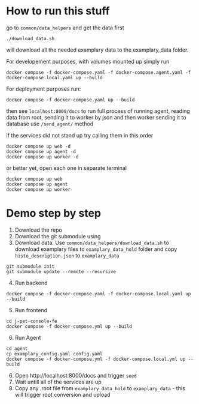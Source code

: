 # How to run this stuff

go to `common/data_helpers` and get the data first


```
./download_data.sh
```

will download all the needed examplary data to the examplary_data folder.

For developement purposes, with volumes mounted up simply run

```
docker compose -f docker-compose.yaml -f docker-compose.agent.yaml -f docker-compose.local.yaml up --build
```

For deployment purposes run:

```
docker compose -f docker-compose.yaml up --build
```

then see `localhost:8000/docs`
to run full process of running agent, reading data from root, sending it to worker by json and then worker sending it to database use `/send_agent/` method


if the services did not stand up try calling them in this order

```
docker compose up web -d
docker compose up agent -d
docker compose up worker -d
```

or better yet, open each one in separate terminal

```
docker compose up web
docker compose up agent
docker compose up worker
```

# Demo step by step

1. Download the repo
2. Download the git submodule using
3. Download data. Use `common/data_helpers/download_data.sh` to download exemplary files to `examplary_data_hold` folder and copy `histo_description.json` to `examplary_data`

```
git submodule init
git submodule update --remote --recursive

```

4. Run backend


```
docker compose -f docker-compose.yaml -f docker-compose.local.yaml up --build
```

5. Run frontend

```
cd j-pet-console-fe
docker compose -f docker-compose.yml up --build
```

6. Run Agent

```
cd agent
cp examplary_config.yaml config.yaml
docker compose -f docker-compose.yml -f docker-compose.local.yml up --build

```

6. Open http://localhost:8000/docs and trigger `seed`
7. Wait untill all of the services are up
8. Copy any .root file from `examplary_data_hold` to `examplary_data` - this will trigger root conversion and upload
